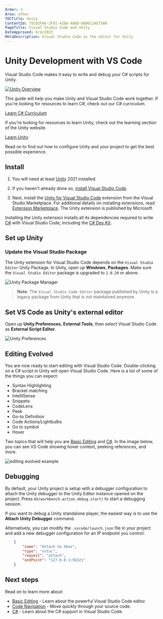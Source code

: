 ```yaml
---
Order: 3
Area: other
TOCTitle: Unity
ContentId: 75CD2FA6-2F91-428A-A88D-880611AE75A0
PageTitle: Visual Studio Code and Unity
DateApproved: 8/4/2023
MetaDescription: Visual Studio Code as the editor for Unity
---
```

# Unity Development with VS Code

Visual Studio Code makes it easy to write and debug your C# scripts for Unity.

[![Unity Overview](images/unity/unity-overview.png)](/assets/docs/other/unity/unity-overview.png)

This guide will help you make Unity and Visual Studio Code work together. If you're looking for resources to learn C#, check out our C# curriculum.

<a class="install-extension-btn" href="https://aka.ms/selfguidedcsharp">Learn C# Curriculum</a>

If you're looking for resources to learn Unity, check out the learning section of the Unity website.

<a class="install-extension-btn" href="https://unity.com/learn">Learn Unity</a>

Read on to find out how to configure Unity and your project to get the best possible experience.

## Install

1. You will need at least [Unity](https://www.unity.com) 2021 installed.

1. If you haven't already done so, [install Visual Studio Code](https://code.visualstudio.com).

1. Next, install the [Unity for Visual Studio Code](https://aka.ms/vscode-unity) extension from the Visual Studio Marketplace. For additional details on installing extensions, read [Extension Marketplace](/docs/configure/extensions/extension-marketplace.md). The Unity extension is published by Microsoft.

Installing the Unity extension installs all its dependencies required to write [C#](/docs/languages/csharp.md) with Visual Studio Code, including the [C# Dev Kit](https://marketplace.visualstudio.com/items?itemName=ms-dotnettools.csdevkit).

## Set up Unity

### Update the Visual Studio Package

The Unity extension for Visual Studio Code depends on the `Visual Studio Editor` Unity Package. In Unity, open up **Windows**, **Packages**. Make sure the `Visual Studio Editor` package is upgraded to `2.0.20` or above.

![Unity Package Manager](images/unity/unity-packagemanager.png)

> **Note**: The `Visual Studio Code Editor` package published by Unity is a legacy package from Unity that is not maintained anymore.

## Set VS Code as Unity's external editor

Open up **Unity Preferences**, **External Tools**, then select Visual Studio Code as **External Script Editor**.

![Unity Preferences](images/unity/unity-externaltools.png)

## Editing Evolved

You are now ready to start editing with Visual Studio Code. Double-clicking on a C# script in Unity will open Visual Studio Code. Here is a list of some of the things you can expect:

* Syntax Highlighting
* Bracket matching
* IntelliSense
* Snippets
* CodeLens
* Peek
* Go-to Definition
* Code Actions/Lightbulbs
* Go to symbol
* Hover

Two topics that will help you are [Basic Editing](/docs/editing/codebasics.md) and [C#](/docs/languages/csharp.md). In the image below, you can see VS Code showing hover context, peeking references, and more.

![editing evolved example](images/unity/peekreferences.png)

## Debugging

By default, your Unity project is setup with a debugger configuration to attach the Unity debugger to the Unity Editor instance opened on the project. Press `kb(workbench.action.debug.start)` to start a debugging session.

If you want to debug a Unity standalone player, the easiest way is to use the **Attach Unity Debugger** command.

Alternatively, you can modify the `.vscode/launch.json` file in your project and add a new debugger configuration for an IP endpoint you control:

```json
    {
        "name": "Attach to Xbox",
        "type": "vstuc",
        "request": "attach",
        "endPoint": "127.0.0.1:56321"
    }
```

## Next steps

Read on to learn more about:

* [Basic Editing](/docs/editing/codebasics.md) - Learn about the powerful Visual Studio Code editor.
* [Code Navigation](/docs/editing/editingevolved.md) - Move quickly through your source code.
* [C#](/docs/languages/csharp.md) - Learn about the C# support in Visual Studio Code.

